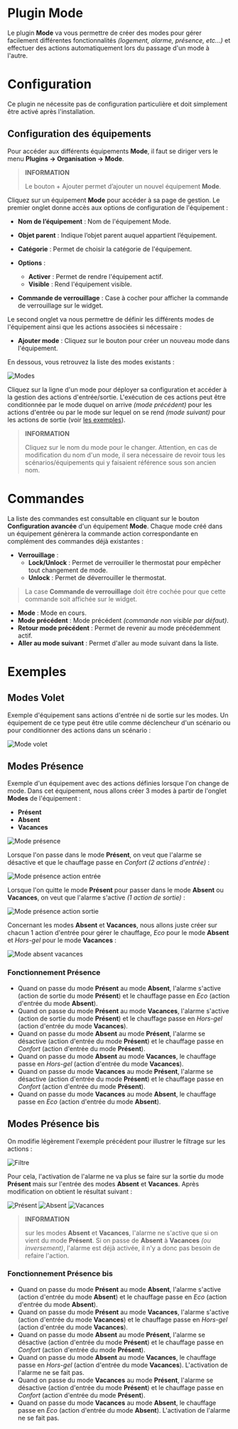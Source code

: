 # Plugin Mode

Le plugin **Mode** va vous permettre de créer des modes pour gérer facilement différentes fonctionnalités *(logement, alarme, présence, etc...)* et effectuer des actions automatiquement lors du passage d'un mode à l'autre.

# Configuration

Ce plugin ne nécessite pas de configuration particulière et doit simplement être activé après l'installation.

## Configuration des équipements

Pour accéder aux différents équipements **Mode**, il faut se diriger vers le menu **Plugins → Organisation → Mode**.

>**INFORMATION**
>
>Le bouton + Ajouter permet d’ajouter un nouvel équipement **Mode**.

Cliquez sur un équipement **Mode** pour accéder à sa page de gestion. Le premier onglet donne accès aux options de configuration de l'équipement :

- **Nom de l’équipement** : Nom de l'équipement Mode.
- **Objet parent** : Indique l’objet parent auquel appartient l’équipement.
- **Catégorie** : Permet de choisir la catégorie de l'équipement.
- **Options** :
    - **Activer** : Permet de rendre l'équipement actif.
    - **Visible** : Rend l'équipement visible.

- **Commande de verrouillage** : Case à cocher pour afficher la commande de verrouillage sur le widget.

Le second onglet va nous permettre de définir les différents modes de l'équipement ainsi que les actions associées si nécessaire :

- **Ajouter mode** : Cliquez sur le bouton pour créer un nouveau mode dans l'équipement.

En dessous, vous retrouvez la liste des modes existants :

![Modes](../images/mode_screenshot1.png)

Cliquez sur la ligne d'un mode pour déployer sa configuration et accéder à la gestion des actions d'entrée/sortie. L'exécution de ces actions peut être conditionnée par le mode duquel on arrive *(mode précédent)* pour les actions d'entrée ou par le mode sur lequel on se rend *(mode suivant)* pour les actions de sortie (voir [les exemples](#Exemples)).

>**INFORMATION**
>
>Cliquez sur le nom du mode pour le changer. Attention, en cas de modification du nom d'un mode, il sera nécessaire de revoir tous les scénarios/équipements qui y faisaient référence sous son ancien nom.

# Commandes

La liste des commandes est consultable en cliquant sur le bouton **Configuration avancée** d'un équipement **Mode**. Chaque mode créé dans un équipement génèrera la commande action correspondante en complément des commandes déjà existantes :

- **Verrouillage** :
    - **Lock/Unlock** : Permet de verrouiller le thermostat pour empêcher tout changement de mode.
    - **Unlock** : Permet de déverrouiller le thermostat.
>La case **Commande de verrouillage** doit être cochée pour que cette commande soit affichée sur le widget.

- **Mode** : Mode en cours.
- **Mode précédent** : Mode précédent *(commande non visible par défaut)*.
- **Retour mode précédent** : Permet de revenir au mode précédemment actif.
- **Aller au mode suivant** : Permet d'aller au mode suivant dans la liste.

# Exemples

## Modes Volet

Exemple d'équipement sans actions d'entrée ni de sortie sur les modes. Un équipement de ce type peut être utile comme déclencheur d'un scénario ou pour conditionner des actions dans un scénario :

![Mode volet](../images/mode_volet.png)

## Modes Présence

Exemple d'un équipement avec des actions définies lorsque l'on change de mode. Dans cet équipement, nous allons créer 3 modes à partir de l'onglet **Modes** de l'équipement :

- **Présent**
- **Absent**
- **Vacances**

![Mode présence](../images/mode_presence_mode.png)

Lorsque l'on passe dans le mode **Présent**, on veut que l'alarme se désactive et que le chauffage passe en *Confort (2 actions d'entrée)* :

![Mode présence action entrée](../images/mode_presence_entree.png)

Lorsque l'on quitte le mode **Présent** pour passer dans le mode **Absent** ou **Vacances**, on veut que l'alarme s'active *(1 action de sortie)* :

![Mode présence action sortie](../images/mode_presence_sortie.png)

Concernant les modes **Absent** et **Vacances**, nous allons juste créer sur chacun 1 action d'entrée pour gérer le chauffage, *Eco* pour le mode **Absent** et *Hors-gel* pour le mode **Vacances** :

![Mode absent vacances](../images/mode_presence_absent_vacances.png)

### Fonctionnement Présence

- Quand on passe du mode **Présent** au mode **Absent**, l'alarme s'active (action de sortie du mode **Présent**) et le chauffage passe en *Eco* (action d'entrée du mode **Absent**).  
- Quand on passe du mode **Présent** au mode **Vacances**, l'alarme s'active (action de sortie du mode **Présent**) et le chauffage passe en *Hors-gel* (action d'entrée du mode **Vacances**).
- Quand on passe du mode **Absent** au mode **Présent**, l'alarme se désactive (action d'entrée du mode **Présent**) et le chauffage passe en *Confort* (action d'entrée du mode **Présent**).
- Quand on passe du mode **Absent** au mode **Vacances**, le chauffage passe en *Hors-gel* (action d'entrée du mode **Vacances**).
- Quand on passe du mode **Vacances** au mode **Présent**, l'alarme se désactive (action d'entrée du mode **Présent**) et le chauffage passe en *Confort* (action d'entrée du mode **Présent**).
- Quand on passe du mode **Vacances** au mode **Absent**, le chauffage passe en *Eco* (action d'entrée du mode **Absent**).

## Modes Présence bis

On modifie légèrement l'exemple précédent pour illustrer le filtrage sur les actions :

![Filtre](../images/mode_presence_filtre.png)

Pour cela, l'activation de l'alarme ne va plus se faire sur la sortie du mode **Présent** mais sur l'entrée des modes **Absent** et **Vacances**. Après modification on obtient le résultat suivant :

![Présent](../images/mode_presence_bis_present.png)
![Absent](../images/mode_presence_bis_absent.png)
![Vacances](../images/mode_presence_bis_vacances.png)

>**INFORMATION**
>
>sur les modes **Absent** et **Vacances**, l'alarme ne s'active que si on vient du mode **Présent**. Si on passe de **Absent** à **Vacances** *(ou inversement)*, l'alarme est déjà activée, il n'y a donc pas besoin de refaire l'action.

### Fonctionnement Présence bis

- Quand on passe du mode **Présent** au mode **Absent**, l'alarme s'active (action d'entrée du mode **Absent**) et le chauffage passe en *Eco* (action d'entrée du mode **Absent**).  
- Quand on passe du mode **Présent** au mode **Vacances**, l'alarme s'active (action d'entrée du mode **Vacances**) et le chauffage passe en *Hors-gel* (action d'entrée du mode **Vacances**).
- Quand on passe du mode **Absent** au mode **Présent**, l'alarme se désactive (action d'entrée du mode **Présent**) et le chauffage passe en *Confort* (action d'entrée du mode **Présent**).
- Quand on passe du mode **Absent** au mode **Vacances**, le chauffage passe en *Hors-gel* (action d'entrée du mode **Vacances**). L'activation de l'alarme ne se fait pas.
- Quand on passe du mode **Vacances** au mode **Présent**, l'alarme se désactive (action d'entrée du mode **Présent**) et le chauffage passe en *Confort* (action d'entrée du mode **Présent**).
- Quand on passe du mode **Vacances** au mode **Absent**, le chauffage passe en *Eco* (action d'entrée du mode **Absent**). L'activation de l'alarme ne se fait pas.
